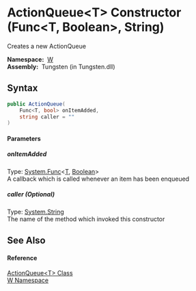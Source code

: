 ActionQueue&lt;T> Constructor (Func&lt;T, Boolean>, String)
===========================================================
   Creates a new ActionQueue

  **Namespace:**  [W][1]  
  **Assembly:**  Tungsten (in Tungsten.dll)

Syntax
------

```csharp
public ActionQueue(
	Func<T, bool> onItemAdded,
	string caller = ""
)
```

#### Parameters

##### *onItemAdded*
Type: [System.Func][2]&lt;[T][3], [Boolean][4]>  
A callback which is called whenever an item has been enqueued

##### *caller* (Optional)
Type: [System.String][5]  
The name of the method which invoked this constructor


See Also
--------

#### Reference
[ActionQueue&lt;T> Class][3]  
[W Namespace][1]  

[1]: ../README.md
[2]: http://msdn.microsoft.com/en-us/library/bb549151
[3]: README.md
[4]: http://msdn.microsoft.com/en-us/library/a28wyd50
[5]: http://msdn.microsoft.com/en-us/library/s1wwdcbf